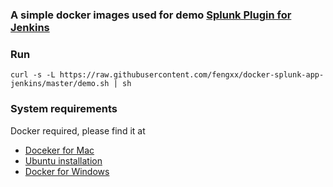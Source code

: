 ### A simple docker images used for demo [Splunk Plugin for Jenkins](https://wiki.jenkins-ci.org/display/JENKINS/Splunk+Plugin+for+Jenkins)

### Run
	curl -s -L https://raw.githubusercontent.com/fengxx/docker-splunk-app-jenkins/master/demo.sh | sh
	
### System requirements
Docker required, please find it at

* [Doceker for Mac](https://docs.docker.com/docker-for-mac/)
* [Ubuntu installation](https://docs.docker.com/compose/install/)
* [Docker for Windows](https://docs.docker.com/docker-for-windows/)
